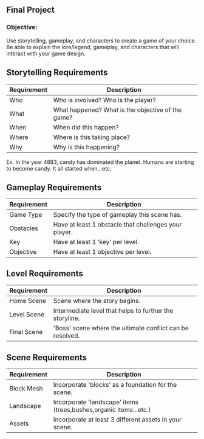 ## Final Project

### Objective:
Use storytelling, gameplay, and characters to create a game of your choice. Be able to explain the lore/legend, gameplay, and characters that will interact with your game design.

## Storytelling Requirements

Requirement | Description
----------- | -----------
Who | Who is involved? Who is the player?
What | What happened? What is the objective of the game?
When | When did this happen?
Where | Where is this taking place?
Why | Why is this happening?

Ex. In the year 4883, candy has dominated the planet. Humans are starting to become candy. It all started when...etc.

## Gameplay Requirements

Requirement | Description
----------- | -----------
Game Type | Specify the type of gameplay this scene has.
Obstacles | Have at least 1 obstacle that challenges your player.
Key | Have at least 1 'key' per level.
Objective | Have at least 1 objective per level.

## Level Requirements

Requirement | Description
----------- | -----------
Home Scene | Scene where the story begins.
Level Scene | Intermediate level that helps to further the storyline.
Final Scene | 'Boss' scene where the ultimate conflict can be resolved.

## Scene Requirements

Requirement | Description
----------- | -----------
Block Mesh | Incorporate 'blocks' as a foundation for the scene.
Landscape | Incorporate 'landscape' items (trees,bushes,organic items...etc.)
Assets | Incorporate at least 3 different assets in your scene.
